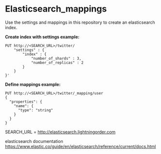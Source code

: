 # Elasticsearch_mappings

Use the settings and mappings in this repository to create an elasticsearch index.

**Create index with settings example:**
```
PUT http://<SEARCH_URL>/twitter/
    "settings" : {
        "index" : {
            "number_of_shards" : 3,
            "number_of_replicas" : 2
        }
    }
}'
```

**Define mappings example:**
```
PUT http://<SEARCH_URL>/twitter/_mapping/user 
{
  "properties": {
    "name": {
      "type": "string"
    }
  }
}
```

SEARCH_URL = http://elasticsearch.lightningorder.com

elasticsearch documentation    
https://www.elastic.co/guide/en/elasticsearch/reference/current/docs.html
